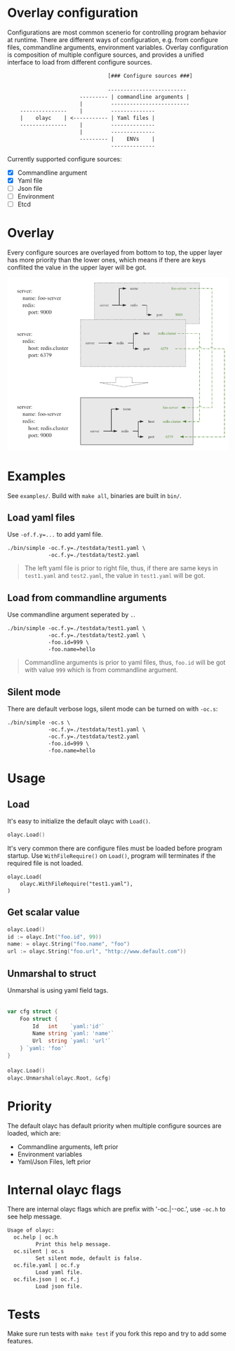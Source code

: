 Overlay configuration
===================================

Configurations are most common scenerio for controlling program behavior at runtime. There are different ways of configuration, e.g. from configure files, commandline arguments, environment variables. Overlay configuration is composition of multiple configure sources, and provides a unified interface to load from different configure sources. 

```
                                [### Configure sources ###]

                                -------------------------
                       --------- | commandline arguments |
                       |         -------------------------
    ---------------    |         --------------
    |    olayc    | <----------- | Yaml files |
    ---------------    |         --------------
                       |         --------------
                       --------- |    ENVs    |
                                 --------------
```

Currently supported configure sources:
- [X] Commandline argument
- [X] Yaml file
- [ ] Json file
- [ ] Environment
- [ ] Etcd

# Overlay

Every configure sources are overlayed from bottom to top, the upper layer has more priority than the lower ones, which means if there are keys conflited the value in the upper layer will be got.

![layers](readme/images/layers.png)

# Examples

See `examples/`. Build with `make all`, binaries are built in `bin/`.

## Load yaml files

Use `-of.f.y=...` to add yaml file.

```
./bin/simple -oc.f.y=./testdata/test1.yaml \
             -oc.f.y=./testdata/test2.yaml
```

> The left yaml file is prior to right file, thus, if there are same keys in `test1.yaml` and `test2.yaml`, the value in `test1.yaml` will be got.

## Load from commandline arguments

Use commandline argument seperated by `.`.

```
./bin/simple -oc.f.y=./testdata/test1.yaml \
             -oc.f.y=./testdata/test2.yaml \
             -foo.id=999 \
             -foo.name=hello
```

> Commandline arguments is prior to yaml files, thus, `foo.id` will be got with value `999` which is from commandline argument.

## Silent mode

There are default verbose logs, silent mode can be turned on with `-oc.s`:

```
./bin/simple -oc.s \
             -oc.f.y=./testdata/test1.yaml \
             -oc.f.y=./testdata/test2.yaml
             -foo.id=999 \
             -foo.name=hello
```

# Usage

## Load

It's easy to initialize the default olayc with `Load()`.

```go
olayc.Load()
```

It's very common there are configure files must be loaded before program startup. 
Use `WithFileRequire()` on `Load()`, program will terminates if the required file is not loaded.

```
olayc.Load(
    olayc.WithFileRequire("test1.yaml"),
)
```

## Get scalar value

```go
olayc.Load()
id := olayc.Int("foo.id", 99))
name: = olayc.String("foo.name", "foo")
url := olayc.String("foo.url", "http://www.default.com"))
```

## Unmarshal to struct

Unmarshal is using yaml field tags.

```go

var cfg struct {
	Foo struct {
		Id   int    `yaml:'id'`
		Name string `yaml: 'name'`
		Url  string `yaml: 'url'`
	} `yaml: 'foo'`
}

olayc.Load()
olayc.Unmarshal(olayc.Root, &cfg)
```

# Priority

The default olayc has default priority when multiple configure sources are loaded, which are:

- Commandline arguments, left prior
- Environment variables
- Yaml/Json Files, left prior

# Internal olayc flags

There are internal olayc flags which are prefix with '-oc.|--oc.', use `-oc.h` to see help message.

```
Usage of olayc:
  oc.help | oc.h
         Print this help message.
  oc.silent | oc.s
         Set silent mode, default is false.
  oc.file.yaml | oc.f.y
         Load yaml file.
  oc.file.json | oc.f.j
         Load json file.
```

# Tests

Make sure run tests with `make test` if you fork this repo and try to add some features.
